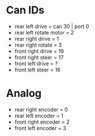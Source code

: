 # Can IDs

- rear left drive = can 30 | port 0
- rear left rotate motor = 2
- rear right drive = 1
- rear right rotate = 3
- front right drive = 19
- front right steer = 17
- front left drive = ?
- front left steer = 16

# Analog

- rear right encoder = 0
- rear left encoder = 1
- front right encoder = 2
- front left encoder = 3
